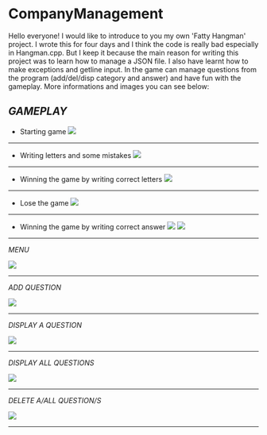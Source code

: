# CompanyManagement
Hello everyone!
I would like to introduce to you my own 'Fatty Hangman' project. I wrote this for four days and I think the code is really bad especially in Hangman.cpp. But I keep it because the main reason for writing this project was to learn how to manage a JSON file. I also have learnt how to make exceptions and getline input. In the game can manage questions from the program (add/del/disp category and answer) and have fun with the gameplay. More informations and images you can see below:

*GAMEPLAY*
--------------------------------------------------------------------------------------------------------------------
- Starting game
![](doc/images/start.png)
--------------------------------------------------------------------------------------------------------------------
- Writing letters and some mistakes
![](doc/images/start1.png)
--------------------------------------------------------------------------------------------------------------------
- Winning the game by writing correct letters
![](doc/images/start2.png)
--------------------------------------------------------------------------------------------------------------------
- Lose the game
![](doc/images/start3.png)
--------------------------------------------------------------------------------------------------------------------
- Winning the game by writing correct answer
![](doc/images/start4.png)
![](doc/images/start5.png)
--------------------------------------------------------------------------------------------------------------------

*MENU*

![](doc/images/menu.png)

--------------------------------------------------------------------------------------------------------------------

*ADD QUESTION*

![](doc/images/questAdd.png)

--------------------------------------------------------------------------------------------------------------------

*DISPLAY A QUESTION*

![](doc/images/dispQuest.png)

--------------------------------------------------------------------------------------------------------------------
*DISPLAY ALL QUESTIONS*

![](doc/images/dispAllQuest.png)

--------------------------------------------------------------------------------------------------------------------

*DELETE A/ALL QUESTION/S*

![](doc/images/delAllQuest.png)

--------------------------------------------------------------------------------------------------------------------

